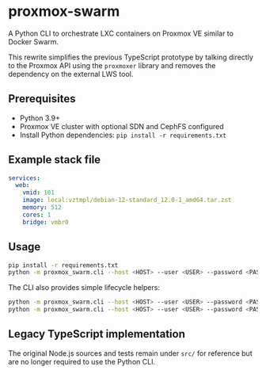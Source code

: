 # proxmox-swarm

A Python CLI to orchestrate LXC containers on Proxmox VE similar to Docker
Swarm.

This rewrite simplifies the previous TypeScript prototype by talking directly
to the Proxmox API using the `proxmoxer` library and removes the dependency on
the external LWS tool.

## Prerequisites

- Python 3.9+
- Proxmox VE cluster with optional SDN and CephFS configured
- Install Python dependencies: `pip install -r requirements.txt`

## Example stack file

```yaml
services:
  web:
    vmid: 101
    image: local:vztmpl/debian-12-standard_12.0-1_amd64.tar.zst
    memory: 512
    cores: 1
    bridge: vmbr0
```

## Usage

```bash
pip install -r requirements.txt
python -m proxmox_swarm.cli --host <HOST> --user <USER> --password <PASSWORD> --node <NODE> deploy stack.yml
```

The CLI also provides simple lifecycle helpers:

```bash
python -m proxmox_swarm.cli --host <HOST> --user <USER> --password <PASSWORD> start <NODE> <VMID>
python -m proxmox_swarm.cli --host <HOST> --user <USER> --password <PASSWORD> stop <NODE> <VMID>
```

## Legacy TypeScript implementation

The original Node.js sources and tests remain under `src/` for reference but
are no longer required to use the Python CLI.
